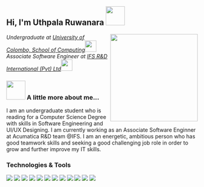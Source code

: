<h2> Hi, I'm Uthpala Ruwanara <img src="https://media.giphy.com/media/mGcNjsfWAjY5AEZNw6/giphy.gif" width="50"></h2>
<img align='right' src="https://camo.githubusercontent.com/62da68eb62b1e5f175f7d1f0191dd89a653d7908feb22d37d4a0ab07365d6791/68747470733a2f2f6d656469612e67697068792e636f6d2f6d656469612f4d3967624264396e6244724f5475314d71782f67697068792e676966" width="230">
<p><em>Undergraduate at <a href="https://ucsc.cmb.ac.lk/">University of Colombo, School of Computing</a><img src="https://media.giphy.com/media/fYSnHlufseco8Fh93Z/giphy.gif" width="30"></br>Associate Software Engineer at <a href="https://www.ifs.com/">IFS R&D International (Pvt) Ltd</a><img src="https://media.giphy.com/media/WUlplcMpOCEmTGBtBW/giphy.gif" width="30"> 
</em></p>

### <img src="https://media.giphy.com/media/VgCDAzcKvsR6OM0uWg/giphy.gif" width="50"> A little more about me...
I am an undergraduate student who is reading for a Computer Science Degree with skills in Software Engineering and UI/UX Designing. I am currently working as an Associate Software Enginner at Acumatica R&D team @IFS.
I am an energetic, ambitious person who has good teamwork skills and seeking a good challenging job role in order to grow and further improve my IT skills.
<!-- ### Languages Used
![Top Langs](https://github-readme-stats.vercel.app/api/top-langs/?username=uruwanara&layout=compact&bg_color=1C1E4D&title_color=669AD6&theme=shades-of-purple&hide_border=true) -->

### Technologies  & Tools

![](https://img.shields.io/badge/OS-Windows-informational?style=flat&logo=windows&logoColor=0174CF&color=008B8B)
![](https://img.shields.io/badge/Editor-IntelliJ_IDEA-informational?style=flat&logo=intellij-idea&logoColor=000000&color=008B8B)
![](https://img.shields.io/badge/Code-Java-informational?style=flat&logo=java&logoColor=0069B4&color=008B8B)
![](https://img.shields.io/badge/Code-Cpp-informational?style=flat&logo=cplusplus&logoColor=6295CB&color=008B8B)
![](https://img.shields.io/badge/Code-Cpp-informational?style=flat&logo=csharp&logoColor=6295CB&color=008B8B)
![](https://img.shields.io/badge/Code-JavaScript-informational?style=flat&logo=javascript&logoColor=EFD81D&color=008B8B)
![](https://img.shields.io/badge/Code-PHP-informational?style=flat&logo=php&logoColor=777BB3&color=008B8B)
![](https://img.shields.io/badge/Code-Nodejs-informational?style=flat&logo=node.js&logoColor=6EA55F&color=008B8B)
![](https://img.shields.io/badge/Code-React-informational?style=flat&logo=react&logoColor=5BCBE8&color=008B8B)
![](https://img.shields.io/badge/Code-Redux-informational?style=flat&logo=redux&logoColor=7248B6&color=008B8B)
![](https://img.shields.io/badge/Code-CSS-informational?style=flat&logo=css3&logoColor=254BDD&color=008B8B)
![](https://img.shields.io/badge/Shell-Powershell-informational?style=flat&logo=powershell&logoColor=1F77C7&color=008B8B)
